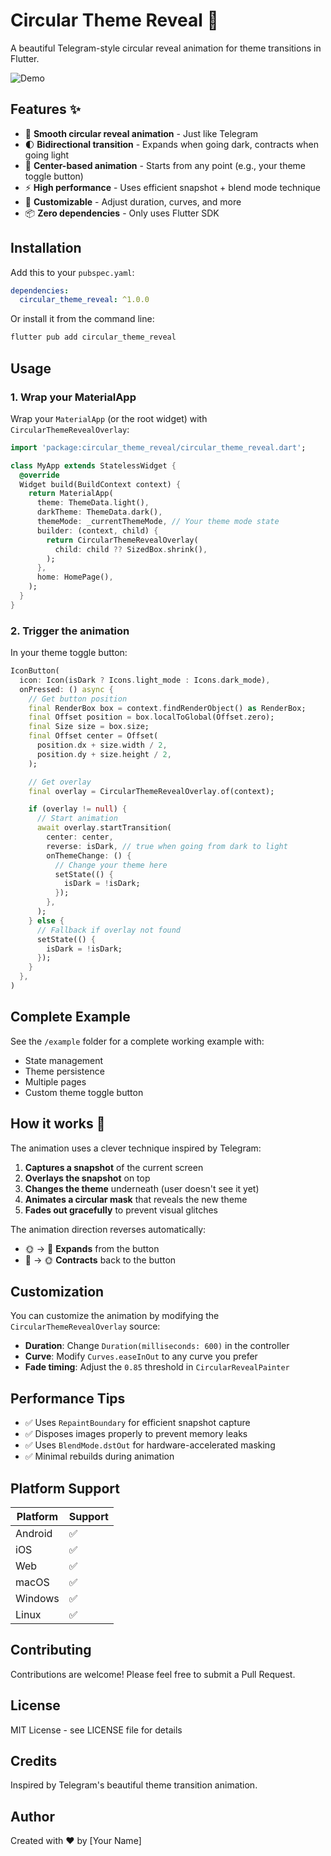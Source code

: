 # Circular Theme Reveal 🎨

A beautiful Telegram-style circular reveal animation for theme transitions in Flutter.

![Demo](https://via.placeholder.com/600x400/1a1a1a/ffffff?text=Add+Your+Demo+GIF+Here)

## Features ✨

- 🔄 **Smooth circular reveal animation** - Just like Telegram
- 🌓 **Bidirectional transition** - Expands when going dark, contracts when going light
- 🎯 **Center-based animation** - Starts from any point (e.g., your theme toggle button)
- ⚡ **High performance** - Uses efficient snapshot + blend mode technique
- 🎨 **Customizable** - Adjust duration, curves, and more
- 📦 **Zero dependencies** - Only uses Flutter SDK

## Installation

Add this to your `pubspec.yaml`:

```yaml
dependencies:
  circular_theme_reveal: ^1.0.0
```

Or install it from the command line:

```bash
flutter pub add circular_theme_reveal
```

## Usage

### 1. Wrap your MaterialApp

Wrap your `MaterialApp` (or the root widget) with `CircularThemeRevealOverlay`:

```dart
import 'package:circular_theme_reveal/circular_theme_reveal.dart';

class MyApp extends StatelessWidget {
  @override
  Widget build(BuildContext context) {
    return MaterialApp(
      theme: ThemeData.light(),
      darkTheme: ThemeData.dark(),
      themeMode: _currentThemeMode, // Your theme mode state
      builder: (context, child) {
        return CircularThemeRevealOverlay(
          child: child ?? SizedBox.shrink(),
        );
      },
      home: HomePage(),
    );
  }
}
```

### 2. Trigger the animation

In your theme toggle button:

```dart
IconButton(
  icon: Icon(isDark ? Icons.light_mode : Icons.dark_mode),
  onPressed: () async {
    // Get button position
    final RenderBox box = context.findRenderObject() as RenderBox;
    final Offset position = box.localToGlobal(Offset.zero);
    final Size size = box.size;
    final Offset center = Offset(
      position.dx + size.width / 2,
      position.dy + size.height / 2,
    );

    // Get overlay
    final overlay = CircularThemeRevealOverlay.of(context);

    if (overlay != null) {
      // Start animation
      await overlay.startTransition(
        center: center,
        reverse: isDark, // true when going from dark to light
        onThemeChange: () {
          // Change your theme here
          setState(() {
            isDark = !isDark;
          });
        },
      );
    } else {
      // Fallback if overlay not found
      setState(() {
        isDark = !isDark;
      });
    }
  },
)
```

## Complete Example

See the `/example` folder for a complete working example with:
- State management
- Theme persistence
- Multiple pages
- Custom theme toggle button

## How it works 🔧

The animation uses a clever technique inspired by Telegram:

1. **Captures a snapshot** of the current screen
2. **Overlays the snapshot** on top
3. **Changes the theme** underneath (user doesn't see it yet)
4. **Animates a circular mask** that reveals the new theme
5. **Fades out gracefully** to prevent visual glitches

The animation direction reverses automatically:
- 🌞 → 🌙 **Expands** from the button
- 🌙 → 🌞 **Contracts** back to the button

## Customization

You can customize the animation by modifying the `CircularThemeRevealOverlay` source:

- **Duration**: Change `Duration(milliseconds: 600)` in the controller
- **Curve**: Modify `Curves.easeInOut` to any curve you prefer
- **Fade timing**: Adjust the `0.85` threshold in `CircularRevealPainter`

## Performance Tips

- ✅ Uses `RepaintBoundary` for efficient snapshot capture
- ✅ Disposes images properly to prevent memory leaks
- ✅ Uses `BlendMode.dstOut` for hardware-accelerated masking
- ✅ Minimal rebuilds during animation

## Platform Support

| Platform | Support |
|----------|---------|
| Android  | ✅      |
| iOS      | ✅      |
| Web      | ✅      |
| macOS    | ✅      |
| Windows  | ✅      |
| Linux    | ✅      |

## Contributing

Contributions are welcome! Please feel free to submit a Pull Request.

## License

MIT License - see LICENSE file for details

## Credits

Inspired by Telegram's beautiful theme transition animation.

## Author

Created with ❤️ by [Your Name]

